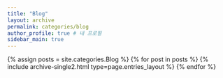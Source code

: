 ```yaml
---
title: "Blog"
layout: archive
permalink: categories/blog
author_profile: true # 내 프로필
sidebar_main: true
---
```


{% assign posts = site.categories.Blog %}
{% for post in posts %} {% include archive-single2.html type=page.entries_layout %} {% endfor %}

